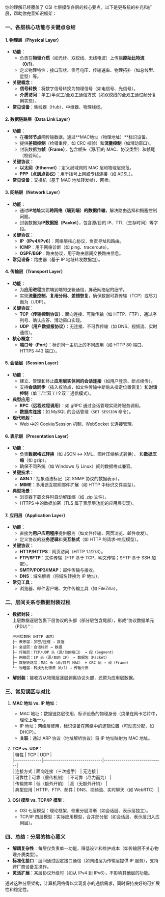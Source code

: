 你的理解已经覆盖了 OSI 七层模型各层的核心要点，以下是更系统的补充和扩展，帮助你完善知识框架：

### **一、各层核心功能与关键点总结**

#### **1. 物理层（Physical Layer）**

- **功能**：
  - 负责在**物理介质**（如光纤、双绞线、无线电波）上传输**原始比特流（0/1）**。
  - 定义物理特性：接口形状、信号电压、传输速率、物理拓扑（如总线型、星型）等。
- **关键概念**：
  - **信号转换**：将数字信号转换为物理信号（如电信号、光信号）。
  - **介质访问**：单工/半双工/全双工通信方式（如双绞线的全双工通过频分复用实现）。
- **常见设备**：集线器（Hub）、中继器、物理线缆。

#### **2. 数据链路层（Data Link Layer）**

- **功能**：
  - 在**相邻节点间**传输数据，通过**MAC地址（物理地址）**标识设备。
  - 提供**差错控制**（检错重传，如 CRC 校验）和**流量控制**（如滑动窗口）。
  - 封装数据为**帧（Frame）**，包含帧头（源/目的 MAC、协议类型）和帧尾（校验码）。
- **关键协议**：
  - **以太网（Ethernet）**：定义局域网的 MAC 层和物理层规范。
  - **PPP（点到点协议）**：用于拨号上网或专线连接（如 ADSL）。
- **常见设备**：交换机（基于 MAC 地址转发帧）、网桥。

#### **3. 网络层（Network Layer）**

- **功能**：
  - 通过**IP地址**实现**跨网络（端到端）的数据传输**，解决路由选择和拥塞控制问题。
  - 封装数据为**IP数据报（Packet）**，包含源/目的 IP、TTL（生存时间）等字段。
- **关键协议**：
  - **IP（IPv4/IPv6）**：网络层核心协议，负责寻址和路由。
  - **ICMP**：用于网络诊断（如 ping、traceroute）。
  - **OSPF/BGP**：路由协议，用于路由器间交换路由信息。
- **常见设备**：路由器（基于 IP 地址转发数据包）。

#### **4. 传输层（Transport Layer）**

- **功能**：
  - 为**应用进程**提供端到端的逻辑通信，屏蔽网络层的细节。
  - 实现**流量控制、复用分用、差错恢复**，确保数据可靠传输（TCP）或尽力而为（UDP）。
- **关键协议**：
  - **TCP（传输控制协议）**：面向连接、可靠传输（如 HTTP、FTP），通过序列号、确认应答、滑动窗口实现。
  - **UDP（用户数据报协议）**：无连接、不可靠传输（如 DNS、视频流、实时通信）。
- **核心概念**：
  - **端口号（Port）**：标识同一主机上的不同应用（如 HTTP 80 端口、HTTPS 443 端口）。

#### **5. 会话层（Session Layer）**

- **功能**：
  - 建立、管理和终止**应用层实体间的会话连接**（如用户登录、断点续传）。
  - 支持**会话同步**（插入校验点，如文件传输中断后从指定位置恢复）和**对话控制**（单工/半双工/全双工通信模式）。
- **典型应用**：
  - **RPC（远程过程调用）**：如 gRPC 通过会话管理实现跨服务调用。
  - **数据库连接**：如 MySQL 的会话管理（`SET SESSION` 命令）。
- **现代映射**：
  - Web 中的 Cookie/Session 机制、WebSocket 长连接管理。

#### **6. 表示层（Presentation Layer）**

- **功能**：
  - 负责**数据格式转换**（如 JSON ↔ XML、图片压缩格式转换）、 和**数据压缩**（如 gzip）。
  - 确保不同系统（如 Windows 与 Linux）间的数据格式兼容。
- **关键技术**：
  - **ASN.1**：抽象语法标记（如 SNMP 协议的数据表示）。
  - **MIME**：多用途互联网邮件扩展（如 HTTP 中标识文件类型）。
- **典型场景**：
  - 浏览器下载文件时自动解压缩（如 .zip 文件）。
  - HTTPS 中的数据加密（TLS 属于表示层功能的应用层实现）。

#### **7. 应用层（Application Layer）**

- **功能**：
  - 直接为**用户应用程序**提供服务（如文件传输、网页浏览、邮件收发）。
  - 定义协议的**业务逻辑**和**交互格式**（如 HTTP 的请求-响应模型）。
- **关键协议**：
  - **HTTP/HTTPS**：网页访问（HTTP 1.1/2/3）。
  - **FTP/SFTP**：文件传输（FTP 基于 TCP，明文传输；SFTP 基于 SSH 加密）。
  - **SMTP/POP3/IMAP**：邮件传输与接收。
  - **DNS**：域名解析（将域名转换为 IP 地址）。
- **常见工具**：
  - 浏览器、邮件客户端、文件传输工具（如 FileZilla）。

### **二、层间关系与数据封装过程**

- **数据封装**：  
  上层数据逐层包裹下层协议的头部（部分层包含尾部），形成“协议数据单元（PDU）”：
  ```
  应用层数据（HTTP 请求）
  ├─ 表示层：加密/压缩 → 数据
  ├─ 会话层：会话标识 → 数据
  ├─ 传输层：TCP/UDP 头（源/目的端口） → 段（Segment）
  ├─ 网络层：IP 头（源/目的 IP） → 数据包（Packet）
  ├─ 数据链路层：MAC 头（源/目的 MAC） + CRC 尾 → 帧（Frame）
  └─ 物理层：转换为比特流（0/1）→ 传输介质
  ```
- **解封装**：接收方从物理层逐层剥离协议头部，还原为应用层数据。

### **三、常见误区与对比**

1. **MAC 地址 vs. IP 地址**：

   - MAC 地址：数据链路层使用，标识设备的物理身份（烧录在网卡芯片中，理论上唯一）。
   - IP 地址：网络层使用，标识设备在网络中的逻辑位置（可动态分配，如 DHCP）。
   - **关联**：通过 ARP 协议（地址解析协议）将 IP 地址映射为 MAC 地址。

2. **TCP vs. UDP**：  
   | 特性 | TCP | UDP |  
   |--------------|------------------------------|------------------------------|  
   | 连接方式 | 面向连接（三次握手） | 无连接 |  
   | 可靠性 | 可靠（重传机制） | 不可靠（尽力而为） |  
   | 传输效率 | 低（额外开销） | 高（无额外开销） |  
   | 典型应用 | HTTP、FTP、邮件 | DNS、视频流、实时聊天（如 WebRTC） |

3. **OSI 模型 vs. TCP/IP 模型**：
   - OSI 七层模型：理论框架，侧重分层清晰（如会话层、表示层独立）。
   - TCP/IP 四层模型：实际应用模型，合并部分层（如会话层、表示层归入应用层）。

### **四、总结：分层的核心意义**

- **解耦复杂性**：每层仅负责单一功能，降低设计和维护成本（如传输层不关心物理介质类型）。
- **标准化接口**：层间通过固定接口通信（如网络层为传输层提供 IP 服务），支持跨厂商设备互操作。
- **灵活扩展**：某层协议升级时（如从 IPv4 到 IPv6），不影响其他层的功能。

通过这种分层架构，计算机网络得以实现复杂的通信需求，同时保持良好的可扩展性和稳定性。
